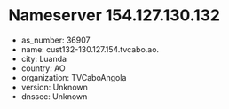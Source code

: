 # Nameserver 154.127.130.132

* as_number: 36907
* name: cust132-130.127.154.tvcabo.ao.
* city: Luanda
* country: AO
* organization: TVCaboAngola
* version: Unknown
* dnssec: Unknown

